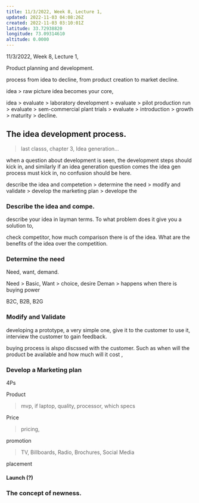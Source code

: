 ```yaml
---
title: 11/3/2022, Week 8, Lecture 1,
updated: 2022-11-03 04:08:26Z
created: 2022-11-03 03:10:01Z
latitude: 33.72938820
longitude: 73.09314610
altitude: 0.0000
---
```


11/3/2022, Week 8, Lecture 1,

Product planning and development.

process from idea to decline, from product creation to market decline.

idea > raw picture idea becomes your core,

idea > evaluate > laboratory development > evaluate > pilot production run > evaluate > sem-commercial plant trials > evaluate > introduction > growth > maturity > decline.

## The idea development process.

> last classs, chapter 3, Idea generation...

when a question about development is seen, the development steps should kick in, and similarly if an idea generation question comes the idea gen process must kick in, no confusion should be here.

describe the idea and competetion > determine the need > modify and validate > develop the marketing plan > develope the 

### Describe the idea and compe.

describe your idea in layman terms. To what problem does it give you a solution to,

check competitor, how much comparison there is of the idea. What are the benefits of the idea over the competition.

### Determine the need

Need, want, demand.

Need > Basic, 
Want > choice, desire
Deman > happens when there is buying power

B2C, B2B, B2G

### Modify and Validate

developing a prototype, a very simple one, give it to the customer to use it, interview the customer to gain feedback.

buying process is alspo discssed with the customer. Such as when will the product be available and how much will it cost ,

### Develop a Marketing plan

4Ps

Product 
>  mvp, if laptop, quality, processor, which specs 

Price
> pricing, 

promotion
> TV, Billboards, Radio, Brochures, Social Media

placement 

#### Launch (?)



### The concept of newness.

